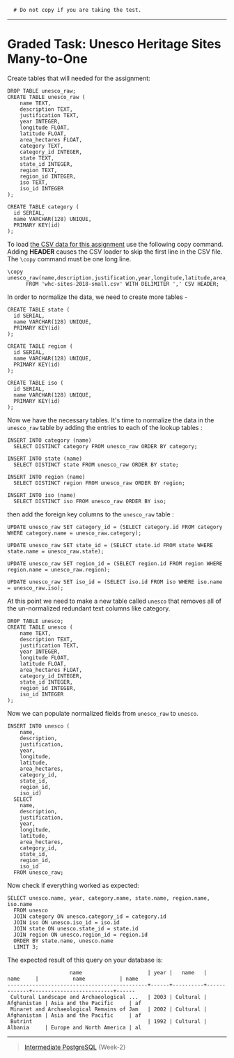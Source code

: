 ```
  # Do not copy if you are taking the test.
```
--- 

# Graded Task: Unesco Heritage Sites Many-to-One


Create tables that will needed for the assignment:
```
DROP TABLE unesco_raw;
CREATE TABLE unesco_raw (
    name TEXT, 
    description TEXT, 
    justification TEXT, 
    year INTEGER,
    longitude FLOAT, 
    latitude FLOAT, 
    area_hectares FLOAT,
    category TEXT, 
    category_id INTEGER, 
    state TEXT, 
    state_id INTEGER,
    region TEXT, 
    region_id INTEGER, 
    iso TEXT, 
    iso_id INTEGER
);

CREATE TABLE category (
  id SERIAL,
  name VARCHAR(128) UNIQUE,
  PRIMARY KEY(id)
);
```

To load [the CSV data for this assignment](https://www.pg4e.com/tools/sql/whc-sites-2018-small.csv) use the following copy command. 
Adding **HEADER** causes the CSV loader to skip the first line in the CSV file. 
The `\copy` command must be one long line. 
```
\copy unesco_raw(name,description,justification,year,longitude,latitude,area_hectares,category,state,region,iso) 
      FROM 'whc-sites-2018-small.csv' WITH DELIMITER ',' CSV HEADER;
```

In order to normalize the data, we need to create more tables - 

```
CREATE TABLE state (
  id SERIAL,
  name VARCHAR(128) UNIQUE,
  PRIMARY KEY(id)
);

CREATE TABLE region (
  id SERIAL,
  name VARCHAR(128) UNIQUE,
  PRIMARY KEY(id)
);

CREATE TABLE iso (
  id SERIAL,
  name VARCHAR(128) UNIQUE,
  PRIMARY KEY(id)
);
```
Now we have the necessary tables. It's time to normalize the data in the `unesco_raw` table by adding the entries to each of the lookup tables :   
 
```
INSERT INTO category (name)
  SELECT DISTINCT category FROM unesco_raw ORDER BY category;

INSERT INTO state (name)
  SELECT DISTINCT state FROM unesco_raw ORDER BY state;

INSERT INTO region (name)
  SELECT DISTINCT region FROM unesco_raw ORDER BY region;

INSERT INTO iso (name)
  SELECT DISTINCT iso FROM unesco_raw ORDER BY iso;
```

then add the foreign key columns to the `unesco_raw` table : 

```
UPDATE unesco_raw SET category_id = (SELECT category.id FROM category WHERE category.name = unesco_raw.category); 

UPDATE unesco_raw SET state_id = (SELECT state.id FROM state WHERE state.name = unesco_raw.state);

UPDATE unesco_raw SET region_id = (SELECT region.id FROM region WHERE region.name = unesco_raw.region);

UPDATE unesco_raw SET iso_id = (SELECT iso.id FROM iso WHERE iso.name = unesco_raw.iso);
``` 

At this point we need to make a new table called `unesco` that removes all of the un-normalized redundant text columns like category.
```
DROP TABLE unesco;
CREATE TABLE unesco (
    name TEXT, 
    description TEXT, 
    justification TEXT, 
    year INTEGER,
    longitude FLOAT, 
    latitude FLOAT, 
    area_hectares FLOAT,
    category_id INTEGER, 
    state_id INTEGER,
    region_id INTEGER, 
    iso_id INTEGER
);
```
Now we can populate normalized fields from `unesco_raw` to `unesco`.
```
INSERT INTO unesco (
    name, 
    description, 
    justification, 
    year,
    longitude, 
    latitude, 
    area_hectares,
    category_id, 
    state_id,
    region_id, 
    iso_id)
  SELECT 
    name, 
    description, 
    justification, 
    year,
    longitude, 
    latitude, 
    area_hectares,
    category_id, 
    state_id,
    region_id, 
    iso_id
  FROM unesco_raw;
```

Now check if everything worked as expected:
```
SELECT unesco.name, year, category.name, state.name, region.name, iso.name
  FROM unesco
  JOIN category ON unesco.category_id = category.id
  JOIN iso ON unesco.iso_id = iso.id
  JOIN state ON unesco.state_id = state.id
  JOIN region ON unesco.region_id = region.id
  ORDER BY state.name, unesco.name
  LIMIT 3;
```
The expected result of this query on your database is:
```
                    name                     | year |   name   |    name     |           name           | name
---------------------------------------------+------+----------+-------------+--------------------------+------
 Cultural Landscape and Archaeological ...   | 2003 | Cultural | Afghanistan | Asia and the Pacific     | af
 Minaret and Archaeological Remains of Jam   | 2002 | Cultural | Afghanistan | Asia and the Pacific     | af
 Butrint                                     | 1992 | Cultural | Albania     | Europe and North America | al
```


--- 
> [Intermediate PostgreSQL](https://www.coursera.org/learn/intermediate-postgresql/) {Week-2}

